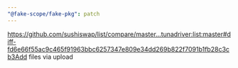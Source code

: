```yaml
---
"@fake-scope/fake-pkg": patch
---
```


https://github.com/sushiswap/list/compare/master...tunadriver:list:master#diff-fd6e66f55ac9c465f91963bbc6257347e809e34dd269b822f7091b1fb28c3cb3Add files via upload
